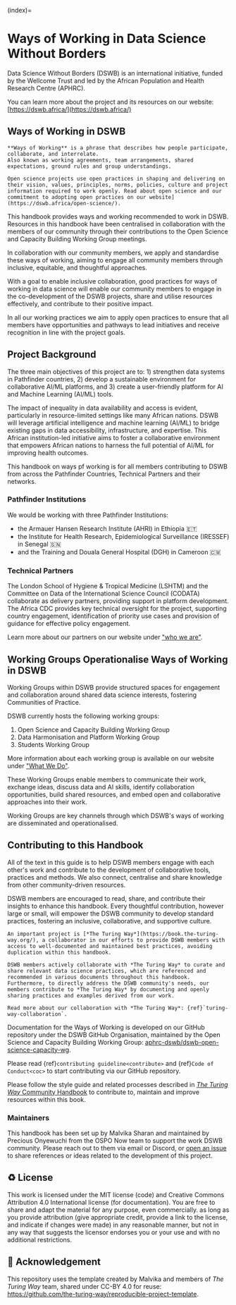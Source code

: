 (index)=
# Ways of Working in Data Science Without Borders

Data Science Without Borders (DSWB) is an international initiative, funded by the Wellcome Trust and led by the African Population and Health Research Centre (APHRC).

You can learn more about the project and its resources on our website: [https://dswb.africa/](https://dswb.africa/)

## Ways of Working in DSWB

```{note}
**Ways of Working** is a phrase that describes how people participate, collaborate, and interrelate. 
Also known as working agreements, team arrangements, shared expectations, ground rules and group understandings.

Open science projects use open practices in shaping and delivering on their vision, values, principles, norms, policies, culture and project information required to work openly. Read about open science and our commitment to adopting open practices on our website](https://dswb.africa/open-science/).
```
This handbook provides ways and working recommended to work in DSWB.
Resources in this handbook have been centralised in collaboration with the members of our community through their contributions to the Open Science and Capacity Building Working Group meetings.

In collaboration with our community members, we apply and standardise these ways of working, aiming to engage all community members through inclusive, equitable, and thoughtful approaches.

With a goal to enable inclusive collaboration, good practices for ways of working in data science will enable our community members to engage in the co-development of the DSWB projects, share and utilise resources effectively, and contribute to their positive impact.

In all our working practices we aim to apply open practices to ensure that all members have opportunities and pathways to lead initiatives and receive recognition in line with the project goals.

## Project Background

The three main objectives of this project are to: 1) strengthen data systems in Pathfinder countries, 2) develop a sustainable environment for collaborative AI/ML platforms, and 3) create a user-friendly platform for AI and Machine Learning (AI/ML) tools.

The impact of inequality in data availability and access is evident, particularly in resource-limited settings like many African nations. DSWB will leverage artificial intelligence and machine learning (AI/ML) to bridge existing gaps in data accessibility, infrastructure, and expertise. This African institution-led initiative aims to foster a collaborative environment that empowers African nations to harness the full potential of AI/ML for improving health outcomes.

This handbook on ways pf working is for all members contributing to DSWB from across the Pathfinder Countries, Technical Partners and their networks.

### Pathfinder Institutions

We would be working with three Pathfinder Institutions:

 - the Armauer Hansen Research Institute (AHRI) in Ethiopia 🇪🇹
 - the Institute for Health Research, Epidemiological Surveillance (IRESSEF) in Senegal 🇸🇳
 - and the Training and Douala General Hospital (DGH) in Cameroon 🇨🇲

### Technical Partners

The London School of Hygiene & Tropical Medicine (LSHTM) and the Committee on Data of the International Science Council (CODATA) collaborate as delivery partners, providing support in platform development. The Africa CDC provides key technical oversight for the project, supporting country engagement, identification of priority use cases and provision of guidance for effective policy engagement.

Learn more about our partners on our website under ["who we are"](https://dswb.africa).

## Working Groups Operationalise Ways of Working in DSWB

Working Groups within DSWB provide structured spaces for engagement and collaboration around shared data science interests, fostering Communities of Practice.

DSWB currently hosts the following working groups:

1. Open Science and Capacity Building Working Group
2. Data Harmonisation and Platform Working Group
3. Students Working Group

More information about each working group is available on our website under ["What We Do"](https://dswb.africa).

These Working Groups enable members to communicate their work, exchange ideas, discuss data and AI skills, identify collaboration opportunities, build shared resources, and embed open and collaborative approaches into their work.

Working Groups are key channels through which DSWB's ways of working are disseminated and operationalised.

## Contributing to this Handbook

All of the text in this guide is to help DSWB members engage with each other's work and contribute to the development of collaborative tools, practices and methods.
We also connect, centralise and share knowledge from other community-driven resources.

DSWB members are encouraged to read, share, and contribute their insights to enhance this handbook. Every thoughtful contribution, however large or small, will empower the DSWB community to develop standard practices, fostering an inclusive, collaborative, and supportive culture.

```{note}
An important project is [*The Turing Way*](https://book.the-turing-way.org/), a collaborator in our efforts to provide DSWB members with access to well-documented and maintained best practices, avoiding duplication within this handbook.

DSWB members actively collaborate with *The Turing Way* to curate and share relevant data science practices, which are referenced and recommended in various documents throughout this handbook. Furthermore, to directly address the DSWB community's needs, our members contribute to *The Turing Way* by documenting and openly sharing practices and examples derived from our work.

Read more about our collaboration with *The Turing Way*: {ref}`turing-way-collaboration`.
```

Documentation for the Ways of Working is developed on our GitHub repository under the DSWB GitHub Organisation, maintained by the Open Science and Capacity Building Working Group: [aphrc-dswb/dswb-open-science-capacity-wg](https://github.com/aphrc-dswb/dswb-open-science-capacity-wg).

Please read {ref}`contributing guideline<contribute>` and {ref}`Code of Conduct<coc>` to start contributing via our GitHub repository.

Please follow the style guide and related processes described in [*The Turing Way* Community Handbook](https://book.the-turing-way.org/community-handbook/style) to contribute to, maintain and improve resources within this book.

### Maintainers

This handbook has been set up by Malvika Sharan and maintained by Precious Onyewuchi from the OSPO Now team to support the work DSWB community.
Please reach out to them via email or Discord, or [open an issue](../../issues) to share references or ideas related to the development of this project.

♻️ License
---

This work is licensed under the MIT license (code) and Creative Commons Attribution 4.0 International license (for documentation).
You are free to share and adapt the material for any purpose, even commercially.
as long as you provide attribution (give appropriate credit, provide a link to the license,
and indicate if changes were made) in any reasonable manner, but not in any way that suggests the
licensor endorses you or your use and with no additional restrictions.

🤝 Acknowledgement
---

This repository uses the template created by Malvika and members of *The Turing Way* team, shared under CC-BY 4.0 for reuse: https://github.com/the-turing-way/reproducible-project-template.

